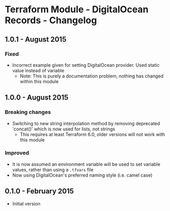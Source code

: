 # Terraform Module - DigitalOcean Records - Changelog

## 1.0.1 - August 2015

### Fixed

* Incorrect example given for setting DigitalOcean provider. Used static value instead of variable
    * Note: This is purely a documentation problem, nothing has changed within this module

## 1.0.0 - August 2015

### Breaking changes

* Switching to new string interpolation method by removing deprecated 'concat()' which is now used for lists, not strings
    * This requires at least Terraform 6.0, older versions will not work with this module

### Improved

* It is now assumed an environment variable will be used to set variable values, rather than using a `.tfvars` file
* Now using DigitalOcean's preferred naming style (i.e. camel case)

## 0.1.0 - February 2015

* Initial version
